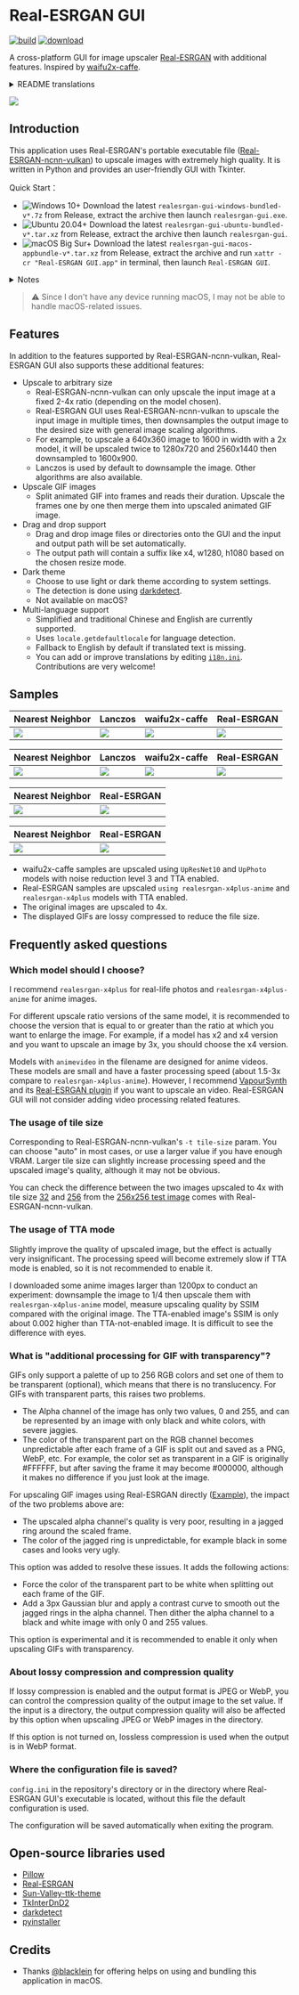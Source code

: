 # Real-ESRGAN GUI

[![build](https://github.com/TransparentLC/realesrgan-gui/actions/workflows/build.yml/badge.svg)](https://github.com/TransparentLC/realesrgan-gui/actions/workflows/build.yml)
[![download](https://img.shields.io/github/downloads/TransparentLC/realesrgan-gui/total.svg)](https://github.com/TransparentLC/realesrgan-gui/releases)

A cross-platform GUI for image upscaler [Real-ESRGAN](https://github.com/xinntao/Real-ESRGAN) with additional features. Inspired by [waifu2x-caffe](https://github.com/lltcggie/waifu2x-caffe).

<details>

<summary>README translations</summary>

* [简体中文 (Simplified Chinese)](https://github.com/TransparentLC/realesrgan-gui/blob/master/README.md)
* [English](https://github.com/TransparentLC/realesrgan-gui/blob/master/README.en-US.md)
* [Ukrainian (Українська)](https://github.com/TransparentLC/realesrgan-gui/blob/master/README.uk-UA.md) Translated by [@kirill0ermakov](https://github.com/kirill0ermakov)

</details>

![](https://user-images.githubusercontent.com/47057319/190863242-a47a3675-fb22-4a1f-96e9-8edb810386be.png)

## Introduction

This application uses Real-ESRGAN's portable executable file ([Real-ESRGAN-ncnn-vulkan](https://github.com/xinntao/Real-ESRGAN-ncnn-vulkan)) to upscale images with extremely high quality. It is written in Python and provides an user-friendly GUI with Tkinter.

Quick Start：

* ![Windows 10+](https://img.shields.io/badge/Windows-10+-06b?logo=windows) Download the latest `realesrgan-gui-windows-bundled-v*.7z` from Release, extract the archive then launch `realesrgan-gui.exe`.
* ![Ubuntu 20.04+](https://img.shields.io/badge/Ubuntu-20.04+-e52?logo=ubuntu) Download the latest `realesrgan-gui-ubuntu-bundled-v*.tar.xz` from Release, extract the archive then launch `realesrgan-gui`.
* ![macOS Big Sur+](https://img.shields.io/badge/macOS-Big%20Sur+-111?logo=apple) Download the latest `realesrgan-gui-macos-appbundle-v*.tar.xz` from Release, extract the archive and run `xattr -cr "Real-ESRGAN GUI.app"` in terminal, then launch `Real-ESRGAN GUI`.

<details>

<summary>Notes</summary>

* Real-ESRGAN-ncnn-vulkan's executable file and models are not contained in  `realesrgan-gui-windows.7z` and `realesrgan-gui-ubuntu.tar.xz`. You have to download manually from [here](https://github.com/xinntao/Real-ESRGAN/releases) and extract them to the directory where Real-ESRGAN GUI's executable file is located.
* The artifacts in GitHub Actions are built based on the latest commits. They don't contain Real-ESRGAN-ncnn-vulkan's executable file and models either.
* Use Python 3.10 or above if you want to run Real-ESRGAN GUI from source. Don't forget to install the dependcies by `pip install -r requirements.txt` and extract Real-ESRGAN-ncnn-vulkan to the repository before running `python main.py`.
* It may be possible to run Real-ESRGAN GUI in other Linux distributions, but I have not tested it.

</details>

> ⚠️ Since I don't have any device running macOS, I may not be able to handle macOS-related issues.

## Features

In addition to the features supported by Real-ESRGAN-ncnn-vulkan, Real-ESRGAN GUI also supports these additional features:

* Upscale to arbitrary size
    * Real-ESRGAN-ncnn-vulkan can only upscale the input image at a fixed 2-4x ratio (depending on the model chosen).
    * Real-ESRGAN GUI uses Real-ESRGAN-ncnn-vulkan to upscale the input image  in multiple times, then downsamples the output image to the desired size  with general image scaling algorithms.
    * For example, to upscale a 640x360 image to 1600 in width with a 2x model, it will be upscaled twice to 1280x720 and 2560x1440 then downsampled to 1600x900.
    * Lanczos is used by default to downsample the image. Other algorithms are also available.
* Upscale GIF images
    * Split animated GIF into frames and reads their duration. Upscale the frames one by one then merge them into upscaled animated GIF image.
* Drag and drop support
    * Drag and drop image files or directories onto the GUI and the input and output path will be set automatically.
    * The output path will contain a suffix like x4, w1280, h1080 based on the chosen resize mode.
* Dark theme
    * Choose to use light or dark theme according to system settings.
    * The detection is done using [darkdetect](https://github.com/albertosottile/darkdetect).
    * Not available on macOS?
* Multi-language support
    * Simplified and traditional Chinese and English are currently supported.
    * Uses `locale.getdefaultlocale` for language detection.
    * Fallback to English by default if translated text is missing.
    * You can add or improve translations by editing [`i18n.ini`](https://github.com/TransparentLC/realesrgan-gui/blob/master/i18n.ini). Contributions are very welcome!

## Samples

| Nearest Neighbor | Lanczos | waifu2x-caffe | Real-ESRGAN |
| --- | --- | --- | --- |
| ![](https://user-images.githubusercontent.com/47057319/166262181-cf1e6c02-a8d2-4d49-88d9-1dfe65107c18.png) | ![](https://user-images.githubusercontent.com/47057319/166262508-32010b72-76b1-4edb-ba8a-f850283873ea.png) | ![](https://user-images.githubusercontent.com/47057319/166262200-a350b33b-9ebb-4159-889c-38d9d5bba386.png) | ![](https://user-images.githubusercontent.com/47057319/166262192-735fb21b-7452-48fe-b99d-ed8233af6d31.png) |

| Nearest Neighbor | Lanczos | waifu2x-caffe | Real-ESRGAN |
| --- | --- | --- | --- |
| ![](https://user-images.githubusercontent.com/47057319/166262217-7623a30d-e4e9-46e4-a869-1dcabdbbd74e.png) | ![](https://user-images.githubusercontent.com/47057319/166262210-a836ed72-b197-4f5f-bcfd-3e459ebf5776.png) | ![](https://user-images.githubusercontent.com/47057319/166262243-810b894d-657d-4a84-84bb-88e76845404f.png) | ![](https://user-images.githubusercontent.com/47057319/166262229-6bc75e4b-9980-4c14-b4e4-4c0d53642a35.png) |

| Nearest Neighbor | Real-ESRGAN |
| --- | --- |
| ![](https://user-images.githubusercontent.com/47057319/168476063-28a142d4-87ef-491e-b50e-6c981236133f.gif) | ![](https://user-images.githubusercontent.com/47057319/168476067-68e76ed6-9589-44f8-ada8-2792dda0ded4.gif) |

| Nearest Neighbor | Real-ESRGAN |
| --- | --- |
| ![](https://user-images.githubusercontent.com/47057319/170270314-dce674be-e1d3-433f-a71f-763983b33e97.gif) | ![](https://user-images.githubusercontent.com/47057319/170273963-4b11551b-44e7-42f8-b0fd-5b2599087a95.gif) |

* waifu2x-caffe samples are upscaled using `UpResNet10` and `UpPhoto` models with noise reduction level 3 and TTA enabled.
* Real-ESRGAN samples are upscaled `using realesrgan-x4plus-anime` and `realesrgan-x4plus` models with TTA enabled.
* The original images are upscaled to 4x.
* The displayed GIFs are lossy compressed to reduce the file size.

## Frequently asked questions

### Which model should I choose?

I recommend `realesrgan-x4plus` for real-life photos and `realesrgan-x4plus-anime` for anime images.

For different upscale ratio versions of the same model, it is recommended to choose the version that is equal to or greater than the ratio at which you want to enlarge the image. For example, if a model has x2 and x4 version and you want to upscale an image by 3x, you should choose the x4 version.

Models with `animevideo` in the filename are designed for anime videos. These models are small and have a faster processing speed (about 1.5-3x compare to `realesrgan-x4plus-anime`). However, I recommend [VapourSynth](https://www.vapoursynth.com/) and its [Real-ESRGAN plugin](https://github.com/HolyWu/vs-realesrgan) if you want to upscale an video. Real-ESRGAN GUI will not consider adding video processing related features.

### The usage of tile size

Corresponding to Real-ESRGAN-ncnn-vulkan's `-t tile-size` param. You can choose "auto" in most cases, or use a larger value if you have enough VRAM. Larger tile size can slightly increase processing speed and the upscaled image's quality, although it may not be obvious.

You can check the difference between the two images upscaled to 4x with tile size [32](https://user-images.githubusercontent.com/47057319/168460056-1aaf420a-c2d0-4bbf-a350-703f69cd947f.png) and [256](https://user-images.githubusercontent.com/47057319/168460053-0c34296f-a5c7-447c-9f34-e86b6ebc7035.png) from the [256x256 test image](https://github.com/xinntao/Real-ESRGAN-ncnn-vulkan/blob/master/images/input2.jpg) comes with Real-ESRGAN-ncnn-vulkan.

### The usage of TTA mode

Slightly improve the quality of upscaled image, but the effect is actually very insignificant. The processing speed will become extremely slow if TTA mode is enabled, so it is not recommended to enable it.

I downloaded some anime images larger than 1200px to conduct an experiment: downsample the image to 1/4 then upscale them with `realesrgan-x4plus-anime` model, measure upscaling quality by SSIM compared with the original image. The TTA-enabled image's SSIM is only about 0.002 higher than TTA-not-enabled image. It is difficult to see the difference with eyes.

### What is "additional processing for GIF with transparency"?

GIFs only support a palette of up to 256 RGB colors and set one of them to be transparent (optional), which means that there is no translucency. For GIFs with transparent parts, this raises two problems.

* The Alpha channel of the image has only two values, 0 and 255, and can be represented by an image with only black and white colors, with severe jaggies.
* The color of the transparent part on the RGB channel becomes unpredictable after each frame of a GIF is split out and saved as a PNG, WebP, etc. For example, the color set as transparent in a GIF is originally #FFFFFF, but after saving the frame it may become #000000, although it makes no difference if you just look at the image.

For upscaling GIF images using Real-ESRGAN directly ([Example](https://user-images.githubusercontent.com/47057319/170273973-d9743d66-d6df-42c2-8fe8-b123fa6edb98.gif)), the impact of the two problems above are:

* The upscaled alpha channel's quality is very poor, resulting in a jagged ring around the scaled frame.
* The color of the jagged ring is unpredictable, for example black in some cases and looks very ugly.

This option was added to resolve these issues. It adds the following actions:

* Force the color of the transparent part to be white when splitting out each frame of the GIF.
* Add a 3px Gaussian blur and apply a contrast curve to smooth out the jagged rings in the alpha channel. Then dither the alpha channel to a black and white image with only 0 and 255 values.

This option is experimental and it is recommended to enable it only when upscaling GIFs with transparency.

### About lossy compression and compression quality

If lossy compression is enabled and the output format is JPEG or WebP, you can control the compression quality of the output image to the set value. If the input is a directory, the output compression quality will also be affected by this option when upscaling JPEG or WebP images in the directory.

If this option is not turned on, lossless compression is used when the output is in WebP format.

### Where the configuration file is saved?

`config.ini` in the repository's directory or in the directory where Real-ESRGAN GUI's executable is located, without this file the default configuration is used.

The configuration will be saved automatically when exiting the program.

## Open-source libraries used

* [Pillow](https://github.com/python-pillow/Pillow)
* [Real-ESRGAN](https://github.com/xinntao/Real-ESRGAN)
* [Sun-Valley-ttk-theme](https://github.com/rdbende/Sun-Valley-ttk-theme)
* [TkInterDnD2](https://github.com/pmgagne/tkinterdnd2)
* [darkdetect](https://github.com/albertosottile/darkdetect)
* [pyinstaller](https://github.com/pyinstaller/pyinstaller)

## Credits

* Thanks [@blacklein](https://github.com/blacklein) for offering helps on using and bundling this application in macOS.
